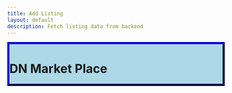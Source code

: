 ```yaml
---
title: Add Listing
layout: default
description: Fetch listing data from backend
---
```


<html>
<style>
.myDiv {
  border: 5px outset darkblue;
  background-color: lightblue;    
  text-align: left;
}
ul {
	list-style-type: none;
}
</style>
<body>
<div class="myDiv">
<h1>DN Market Place</h1>
<ul id="listings">
</ul>
</div>
​
<script>
  const ul = document.getElementById('listings');
  const list = document.createDocumentFragment();
  const url = 'https://womeninstem.tk/api/listings/';
​
  fetch(url)
    .then((response) => {
      return response.json();
    })
    .then((json) => {
      json.map(function(listing) {
        let li = document.createElement('li');
        let name = document.createElement('h2');
		let price = document.createElement('h2');
		let seller = document.createElement('h2');
		let image = document.createElement('h2');
    name.innerHTML = `${listing.name}`;
		price.innerHTML = `${listing.price}`;
		seller.innerHTML = `${listing.seller}`;
		image.innerHTML = `${listing.image}`;
        li.appendChild(name);
		li.appendChild(price);
		li.appendChild(seller);
		li.appendChild(image);
        list.appendChild(li);
		ul.appendChild(list);
      });
    })
    .catch(function(error) {
      console.log(error);
    });
​
 
</script>
</body>
</html>